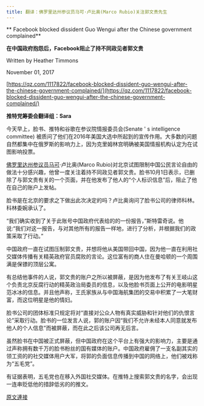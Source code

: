 ```yaml
---
title: 翻译：佛罗里达州参议员马可·卢比奥(Marco Rubio)关注郭文贵先生
---
```


**
Facebook blocked dissident Guo Wengui after the Chinese government complained**




**在中国政府抱怨后，Facebook阻止了持不同政见者郭文贵**




Written by Heather Timmons

November 01, 2017




[https://qz.com/1117822/facebook-blocked-dissident-guo-wengui-after-the-chinese-government-complained/](https://qz.com/1117822/facebook-blocked-dissident-guo-wengui-after-the-chinese-government-complained/)




**推特党筹委会翻译组：Sara**







今天早上，脸书、推特和谷歌在参议院情报委员会(Senate ' s intelligence committee) 被质问了他们在2016年美国大选中所起到的宣传作用。大多数的问题自然都集中在俄罗斯的影响力上，因为克里姆林宫明确被美国情报机构认定为在试图影响投票。




[佛罗里达州参议员马可](https://www.blogger.com/null)·卢比奥(Marco Rubio)对北京试图限制中国公民言论自由的做法十分感兴趣，他曾一度关注着持不同政见者郭文贵。脸书10月1日表示，已删除了与郭文贵有关的一个页面，并在他发布了他人的“个人标识信息”后，阻止了他在自己的账户上发帖。




脸书是在北京的要求之下做出此次决定的吗？卢比奥询问了脸书公司的律师科林。科林委婉承认了。




“我们确实收到了关于此账号中国政府代表给的的一份报告，”斯特雷奇说。他说:“我们对这一报告，与对其他所有的报告一样地，进行了分析，并根据我们的政策采取了行动。”




中国政府一直在试图压制郭文贵，并想将他从美国带回中国，因为他一直在利用社交媒体传播有关精英政府官员腐败的言论。这位富有的商人住在曼哈顿的一个周围满是保镖的顶层公寓。





有总结他事件的人说，郭文贵的账户之所以被屏蔽，是因为他发布了有关王岐山这个负责北京反腐行动的精英政治局委员的信息，以及他脸书页面上公开的电影明星范冰冰的信息。并且他声称，王氏家族从与中国海航集团的交易中积累了一大笔财富，而这位明星是他的情妇。







脸书公司的团体标准只规定将对“直接对公众人物有真实威胁和针对他们的仇恨言论”采取行动。脸书的一位发言人说，郭的账户因“我们不允许未经本人同意就发布他人的个人信息”而被屏蔽，而在此之后该公司再无后言。




虽然脸书在中国被正式屏蔽，但中国政府在这个平台上有强大的影响力，主要是通过声称拥有数千万的脸书粉丝的国有媒体的账户。中国政府雇佣了一支名副其实的领工资的的社交媒体用户大军，将郭的负面信息传播到中国的网络上，他们被戏称为“五毛党”。




有证据表明，五毛党也在移入外国社交媒体。在推特上搜索郭文贵的名字，会出现一连串贬低他的措辞低劣的的推文。

[原文連接](http://littleantvoice.blogspot.com/2018/04/marco-rubio.html)